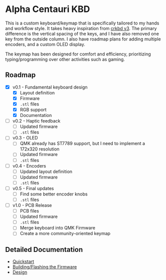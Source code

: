 # Alpha Centauri KBD

This is a custom keyboard/keymap that is specifically tailored to my hands and workflow style. It takes heavy inspiration from [crkbd v3](https://github.com/foostan/crkbd). The primary difference is the vertical spacing of the keys, and I have also removed one key from the outside column. I also have roadmap plans for adding multiple encoders, and a custom OLED display.

The keymap has been designed for comfort and efficiency, prioritizing typing/programming over other activities such as gaming.

## Roadmap

- [x] v0.1 - Fundamental keyboard design
  - [x] Layout definition
  - [x] Firmware
  - [x] `.stl` files
  - [x] RGB support
  - [x] Documentation
- [ ] v0.2 - Haptic feedback
  - [ ] Updated firmware
  - [ ] `.stl` files
- [ ] v0.3 - OLED
  - [ ] QMK already has ST7789 support, but I need to implement a 172x320 resolution
  - [ ] Updated firmware
  - [ ] `.stl` files
- [ ] v0.4 - Encoders
  - [ ] Updated layout definition
  - [ ] Updated firmware
  - [ ] `.stl` files
- [ ] v0.5 - Final updates
  - [ ] Find some better encoder knobs
  - [ ] `.stl` files
- [ ] v1.0 - PCB Release
  - [ ] PCB files
  - [ ] Updated firmware
  - [ ] `.stl` files
  - [ ] Merge keyboard into QMK Firmware
  - [ ] Create a more community-oriented keymap

## Detailed Documentation

- [Quickstart](https://github.com/jacob-w-gable/alpha_centauri/wiki/Quickstart)
- [Building/Flashing the Firmware](https://github.com/jacob-w-gable/alpha_centauri/wiki/Building-and-Flashing)
- [Design](https://github.com/jacob-w-gable/alpha_centauri/wiki/Design)


